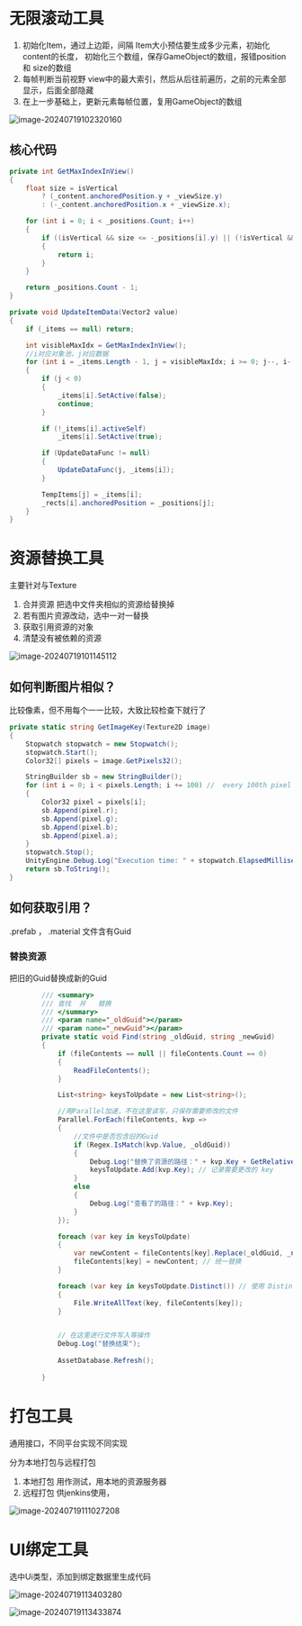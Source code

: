 # 无限滚动工具

1. 初始化Item，通过上边距，间隔 Item大小预估要生成多少元素，初始化content的长度， 初始化三个数组，保存GameObject的数组，报错position 和 size的数组
2. 每帧判断当前视野 view中的最大索引，然后从后往前遍历，之前的元素全部显示，后面全部隐藏
3. 在上一步基础上，更新元素每帧位置，复用GameObject的数组

![image-20240719102320160](C:\Users\ForgotElk\AppData\Roaming\Typora\typora-user-images\image-20240719102320160.png)

## 核心代码

```cs
private int GetMaxIndexInView()
{
    float size = isVertical
        ? (_content.anchoredPosition.y + _viewSize.y)
        : (-_content.anchoredPosition.x + _viewSize.x);

    for (int i = 0; i < _positions.Count; i++)
    {
        if ((isVertical && size <= -_positions[i].y) || (!isVertical && size <= _positions[i].x))
        {
            return i;
        }
    }

    return _positions.Count - 1;
}
```

```cs
private void UpdateItemData(Vector2 value)
{
    if (_items == null) return;

    int visibleMaxIdx = GetMaxIndexInView();
    //i对应对象池，j对应数据
    for (int i = _items.Length - 1, j = visibleMaxIdx; i >= 0; j--, i--)
    {
        if (j < 0)
        {
            _items[i].SetActive(false);
            continue;
        }

        if (!_items[i].activeSelf)
            _items[i].SetActive(true);

        if (UpdateDataFunc != null)
        {
            UpdateDataFunc(j, _items[i]);
        }

        TempItems[j] = _items[i];
        _rects[i].anchoredPosition = _positions[j];
    }
}
```

# 资源替换工具

主要针对与Texture

1. 合并资源 把选中文件夹相似的资源给替换掉
2. 若有图片资源改动，选中一对一替换
3. 获取引用资源的对象
4. 清楚没有被依赖的资源

![image-20240719101145112](C:\Users\ForgotElk\AppData\Roaming\Typora\typora-user-images\image-20240719101145112.png)



## 如何判断图片相似？

比较像素，但不用每个一一比较，大致比较检查下就行了 

```cs
private static string GetImageKey(Texture2D image)
{
    Stopwatch stopwatch = new Stopwatch();
    stopwatch.Start();
    Color32[] pixels = image.GetPixels32();

    StringBuilder sb = new StringBuilder();
    for (int i = 0; i < pixels.Length; i += 100) //  every 100th pixel 平均10ms
    {
        Color32 pixel = pixels[i];
        sb.Append(pixel.r);
        sb.Append(pixel.g);
        sb.Append(pixel.b);
        sb.Append(pixel.a);
    }
    stopwatch.Stop();
    UnityEngine.Debug.Log("Execution time: " + stopwatch.ElapsedMilliseconds + "ms");
    return sb.ToString();
}
```

## 如何获取引用？

.prefab ， .material 文件含有Guid





### 替换资源

把旧的Guid替换成新的Guid

```cs
      	/// <summary>
        /// 查找  并   替换 
        /// </summary>
        /// <param name="_oldGuid"></param>
        /// <param name="_newGuid"></param>
        private static void Find(string _oldGuid, string _newGuid)
        {
            if (fileContents == null || fileContents.Count == 0)
            {
                ReadFileContents();
            }

            List<string> keysToUpdate = new List<string>();

            //用Parallel加速，不在这里读写，只保存需要修改的文件
            Parallel.ForEach(fileContents, kvp =>
            {
                //文件中是否包含旧的Guid
                if (Regex.IsMatch(kvp.Value, _oldGuid))
                {
                    Debug.Log("替换了资源的路径：" + kvp.Key + GetRelativeAssetsPath(kvp.Key));
                    keysToUpdate.Add(kvp.Key); // 记录需要更改的 key
                }
                else
                {
                    Debug.Log("查看了的路径：" + kvp.Key);
                }
            });

            foreach (var key in keysToUpdate)
            {
                var newContent = fileContents[key].Replace(_oldGuid, _newGuid);
                fileContents[key] = newContent; // 统一替换
            }

            foreach (var key in keysToUpdate.Distinct()) // 使用 Distinct 方法确保相同的文件路径只写入一次
            {
                File.WriteAllText(key, fileContents[key]);
            }


            // 在这里进行文件写入等操作
            Debug.Log("替换结束");
            
            AssetDatabase.Refresh();
            
        }
```





# 打包工具

通用接口，不同平台实现不同实现

分为本地打包与远程打包

1. 本地打包 用作测试，用本地的资源服务器
2. 远程打包 供jenkins使用，

![image-20240719111027208](C:\Users\ForgotElk\AppData\Roaming\Typora\typora-user-images\image-20240719111027208.png)





# UI绑定工具

选中Ui类型，添加到绑定数据里生成代码

![image-20240719113403280](C:\Users\ForgotElk\AppData\Roaming\Typora\typora-user-images\image-20240719113403280.png)

![image-20240719113433874](C:\Users\ForgotElk\AppData\Roaming\Typora\typora-user-images\image-20240719113433874.png)